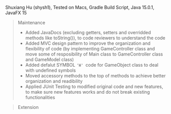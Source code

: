 Shuxiang Hu (shysh1), Tested on Macs, Gradle Build Script, Java 15.0.1, JavaFX 15



> Maintenance 
>
> + Added JavaDocs (excluding getters, setters and overridded methods like toString()), to code reviewers to understand the code
> + Added MVC design pattern to  improve the organization and flexibility of code (by implementing GameController class and move some of resposibility of Main class to GameController class and GameModel class)
> +  Added defalut SYMBOL <code>'W' </code>code for GameObject class to deal with undefined symbols
> + Moved accessory methods to the top of methods to achieve better organization and readibility
> + Applied JUnit Testing to modified original code and new features, to make sure new features works and do not break existing functionalities 

> Extension